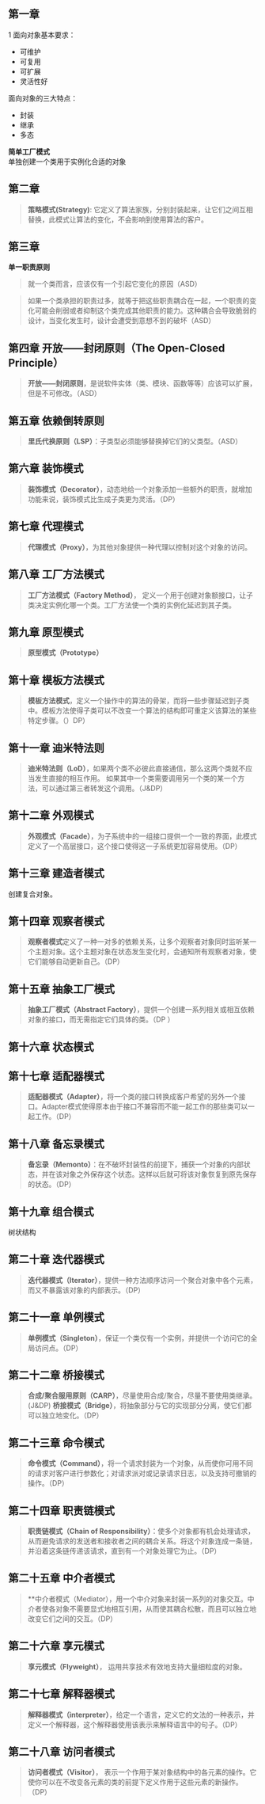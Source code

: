 第一章
---
1 面向对象基本要求：
- 可维护
- 可复用
- 可扩展
- 灵活性好

面向对象的三大特点：
- 封装
- 继承
- 多态

**简单工厂模式**  
单独创建一个类用于实例化合适的对象

第二章
---
> **策略模式(Strategy)**: 它定义了算法家族，分别封装起来，让它们之间互相替换，此模式让算法的变化，不会影响到使用算法的客户。


第三章 
---
**单一职责原则**  
>就一个类而言，应该仅有一个引起它变化的原因（ASD）  

>如果一个类承担的职责过多，就等于把这些职责耦合在一起，一个职责的变化可能会削弱或者抑制这个类完成其他职责的能力。这种耦合会导致脆弱的设计，当变化发生时，设计会遭受到意想不到的破坏（ASD）  

第四章 开放——封闭原则（The Open-Closed Principle）
---
> **开放——封闭原则**，是说软件实体（类、模块、函数等等）应该可以扩展，但是不可修改。（ASD）

第五章 依赖倒转原则
---
> **里氏代换原则（LSP）**：子类型必须能够替换掉它们的父类型。（ASD）

第六章 装饰模式
---
> **装饰模式（Decorator）**，动态地给一个对象添加一些额外的职责，就增加功能来说，装饰模式比生成子类更为灵活。（DP）

第七章 代理模式
---
> **代理模式（Proxy）**，为其他对象提供一种代理以控制对这个对象的访问。

第八章  工厂方法模式
---
> **工厂方法模式（Factory Method）**， 定义一个用于创建对象额接口，让子类决定实例化哪一个类。工厂方法使一个类的实例化延迟到其子类。

第九章 原型模式
---
> **原型模式（Prototype）**

第十章 模板方法模式
---
> **模板方法模式**，定义一个操作中的算法的骨架，而将一些步骤延迟到子类中。模板方法使得子类可以不改变一个算法的结构即可重定义该算法的某些特定步骤。（）DP）

第十一章 迪米特法则
---
> **迪米特法则（LoD）**，如果两个类不必彼此直接通信，那么这两个类就不应当发生直接的相互作用。
如果其中一个类需要调用另一个类的某一个方法，可以通过第三者转发这个调用。（J&DP）

第十二章 外观模式
---
> **外观模式（Facade）**，为子系统中的一组接口提供一个一致的界面，此模式定义了一个高层接口，这个接口使得这一子系统更加容易使用。（DP）

第十三章 建造者模式
---
创建复合对象。

第十四章 观察者模式
---
> **观察者模式**定义了一种一对多的依赖关系，让多个观察者对象同时监听某一个主题对象。这个主题对象在状态发生变化时，会通知所有观察者对象，使它们能够自动更新自己。（DP）

第十五章 抽象工厂模式
---
> **抽象工厂模式（Abstract Factory）**，提供一个创建一系列相关或相互依赖对象的接口，而无需指定它们具体的类。（DP  ）

第十六章 状态模式
---

第十七章 适配器模式
---
> **适配器模式（Adapter）**，将一个类的接口转换成客户希望的另外一个接口。Adapter模式使得原本由于接口不兼容而不能一起工作的那些类可以一起工作。（DP）

第十八章 备忘录模式
---
> **备忘录（Memonto）**：在不破坏封装性的前提下，捕获一个对象的内部状态，并在该对象之外保存这个状态。这样以后就可将该对象恢复到原先保存的状态。（DP）

第十九章 组合模式
---
树状结构

第二十章 迭代器模式
---
> **迭代器模式（Iterator）**，提供一种方法顺序访问一个聚合对象中各个元素，而又不暴露该对象的内部表示。（DP）

第二十一章 单例模式
---
> **单例模式（Singleton）**，保证一个类仅有一个实例，并提供一个访问它的全局访问点。（DP）

第二十二章 桥接模式
---
> **合成/聚合服用原则（CARP）**，尽量使用合成/聚合，尽量不要使用类继承。(J&DP)
> **桥接模式（Bridge）**，将抽象部分与它的实现部分分离，使它们都可以独立地变化。（DP）

第二十三章 命令模式
---
> **命令模式（Command）**，将一个请求封装为一个对象，从而使你可用不同的请求对客户进行参数化；对请求派对或记录请求日志，以及支持可撤销的操作。（DP）

第二十四章 职责链模式
---
> **职责链模式（Chain of Responsibility）**：使多个对象都有机会处理请求，从而避免请求的发送者和接收者之间的耦合关系。将这个对象连成一条链，并沿着这条链传递该请求，直到有一个对象处理它为止。（DP）

第二十五章 中介者模式
---
> **中介者模式（Mediator），用一个中介对象来封装一系列的对象交互。中介者使各对象不需要显式地相互引用，从而使其耦合松散，而且可以独立地改变它们之间的交互。（DP）

第二十六章 享元模式
---
> **享元模式（Flyweight）**， 运用共享技术有效地支持大量细粒度的对象。

第二十七章 解释器模式
---
> **解释器模式（interpreter）**，给定一个语言，定义它的文法的一种表示，并定义一个解释器，这个解释器使用该表示来解释语言中的句子。（DP）

第二十八章 访问者模式
---
> **访问者模式（Visitor）**， 表示一个作用于某对象结构中的各元素的操作。它使你可以在不改变各元素的类的前提下定义作用于这些元素的新操作。（DP）

